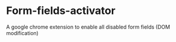 # Form-fields-activator
A google chrome extension to enable all disabled form fields (DOM modification)
